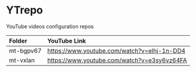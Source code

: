 # YTrepo
YouTube videos configuration repos

| **Folder** | **YouTube Link** |
|:-----------|:-----------------|
| mt-bgpv67 | https://www.youtube.com/watch?v=elhj-1n-DD4 | 
| mt-vxlan | https://www.youtube.com/watch?v=e3sy6vz64FA |
